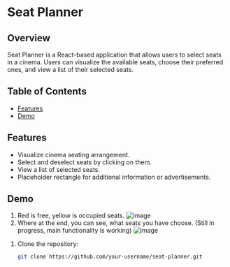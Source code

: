 # Seat Planner

## Overview

Seat Planner is a React-based application that allows users to select seats in a cinema. Users can visualize the available seats, choose their preferred ones, and view a list of their selected seats.

## Table of Contents

- [Features](#features)
- [Demo](#demo)

## Features

- Visualize cinema seating arrangement.
- Select and deselect seats by clicking on them.
- View a list of selected seats.
- Placeholder rectangle for additional information or advertisements.

## Demo

1) Red is free, yellow is occupied seats.
![image](https://github.com/Vladislp/CGI-Suvepraktika-2024/assets/42935979/85013b5c-df1e-45b3-84a8-6f083e463d48)
2) Where at the end, you can see, what seats you have choose. (Still in progress, main functionality is working)
![image](https://github.com/Vladislp/CGI-Suvepraktika-2024/assets/42935979/13765336-e99f-4e20-b9f6-770ebfde068e)


1. Clone the repository:

   ```bash
   git clone https://github.com/your-username/seat-planner.git

